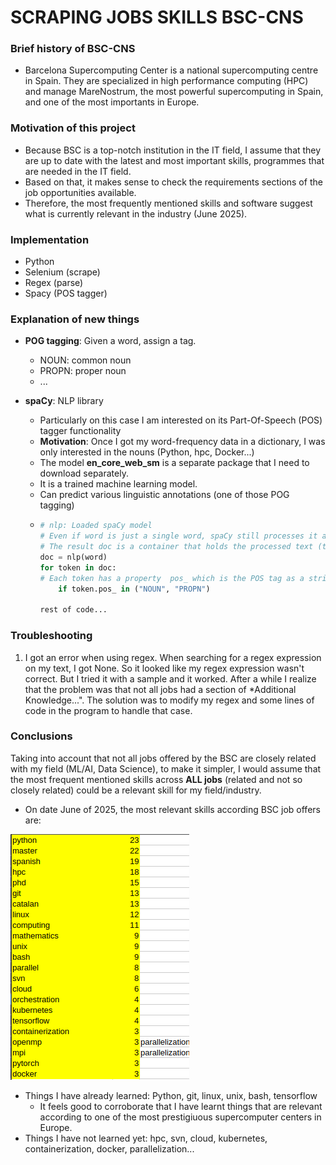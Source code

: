 # SCRAPING JOBS SKILLS BSC-CNS
### Brief history of BSC-CNS
+ Barcelona Supercomputing Center is a national supercomputing centre in Spain. They are specialized in high performance computing (HPC) and manage MareNostrum, the most powerful supercomputing in Spain, and one of the most importants in Europe.
### Motivation of this project
+ Because BSC is a top-notch institution in the IT field, I assume that they are up to date with the latest and most important skills, programmes that are needed in the IT field.
+ Based on that, it makes sense to check the requirements sections of the job opportunities available.
+ Therefore, the most frequently mentioned skills and software suggest what is currently relevant in the industry (June 2025).
### Implementation
+ Python
+ Selenium (scrape)
+ Regex (parse)
+ Spacy (POS tagger)
### Explanation of new things
+ **POG tagging**: Given a word, assign a tag.
  + NOUN: common noun
  + PROPN: proper noun
  + ...
   
+ **spaCy**: NLP library
  + Particularly on this case I am interested on its Part-Of-Speech (POS) tagger functionality
  + **Motivation**: Once I got my word-frequency data in a dictionary, I was only interested in the nouns (Python, hpc, Docker...)
  + The model **en_core_web_sm** is a separate package that I need to download separately.
  + It is a trained machine learning model. 
  + Can predict various linguistic annotations (one of those POG tagging)
  + ```py
    # nlp: Loaded spaCy model
    # Even if word is just a single word, spaCy still processes it as a document
    # The result doc is a container that holds the processed text (tokenized)
    doc = nlp(word) 
    for token in doc:
    # Each token has a property  pos_ which is the POS tag as a string
        if token.pos_ in ("NOUN", "PROPN")
    
    rest of code...
    ```
### Troubleshooting
1. I got an error when using regex. When searching for a regex expression on my text, I got None. So it looked like my regex expression wasn't correct. But I tried it with a sample and it worked. After a while I realize that the problem was that not all jobs had a section of *Additional Knowledge...". The solution was to modify my regex and some lines of code in the program to handle that case. 

### Conclusions
Taking into account that not all jobs offered by the BSC are closely related with my field (ML/AI, Data Science), to make it simpler, I would assume that the most frequent mentioned skills across **ALL jobs** (related and not so closely related) could be a relevant skill for my field/industry.
+ On date June of 2025, the most relevant skills according BSC job offers are:
  
![ImportantThings](MostImportantThings.png)
  
+ Things I have already learned: Python, git, linux, unix, bash, tensorflow
  + It feels good to corroborate that I have learnt things that are relevant according to one of the most prestigiuous supercomputer centers in Europe.
+ Things I have not learned yet: hpc, svn, cloud, kubernetes, containerization, docker, parallelization...